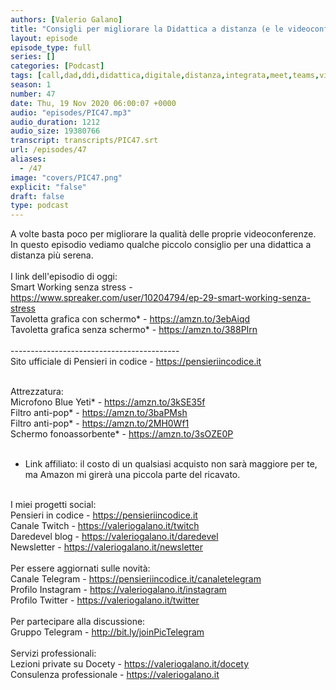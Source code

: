 ```yaml
---
authors: [Valerio Galano]
title: "Consigli per migliorare la Didattica a distanza (e le videoconferenze in generale)"
layout: episode
episode_type: full
series: []
categories: [Podcast]
tags: [call,dad,ddi,didattica,digitale,distanza,integrata,meet,teams,video,videoconferenza,zoom]
season: 1
number: 47
date: Thu, 19 Nov 2020 06:00:07 +0000
audio: "episodes/PIC47.mp3"
audio_duration: 1212
audio_size: 19380766
transcript: transcripts/PIC47.srt
url: /episodes/47
aliases: 
  - /47
image: "covers/PIC47.png"
explicit: "false"
draft: false
type: podcast
---
```

A volte basta poco per migliorare la qualità delle proprie videoconferenze. In questo episodio vediamo qualche piccolo consiglio per una didattica a distanza più serena.<br />
<br />
I link dell'episodio di oggi: <br />
Smart Working senza stress - <a href="https://www.spreaker.com/user/10204794/ep-29-smart-working-senza-stress" rel="noopener">https://www.spreaker.com/user/10204794/ep-29-smart-working-senza-stress</a> <br />
Tavoletta grafica con schermo* - <a href="https://amzn.to/3ebAiqd" rel="noopener">https://amzn.to/3ebAiqd</a>  <br />
Tavoletta grafica senza schermo* - <a href="https://amzn.to/388PIrn" rel="noopener">https://amzn.to/388PIrn</a>  <br />
<br />
------------------------------------------<br />
Sito ufficiale di Pensieri in codice - <a href="https://pensieriincodice.it" rel="noopener">https://pensieriincodice.it</a> <br />
<br />




Attrezzatura:<br />
Microfono Blue Yeti* - <a href="https://amzn.to/3kSE35f" rel="noopener">https://amzn.to/3kSE35f</a>  <br />
Filtro anti-pop* - <a href="https://amzn.to/3baPMsh" rel="noopener">https://amzn.to/3baPMsh</a>  <br />
Filtro anti-pop* - <a href="https://amzn.to/2MH0Wf1" rel="noopener">https://amzn.to/2MH0Wf1</a>  <br />
Schermo fonoassorbente* - <a href="https://amzn.to/3sOZE0P" rel="noopener">https://amzn.to/3sOZE0P</a>  <br />
<br />
* Link affiliato: il costo di un qualsiasi acquisto non sarà maggiore per te, ma Amazon mi girerà una piccola parte del ricavato. <br />
<br />
I miei progetti social:<br />
Pensieri in codice - <a href="https://pensieriincodice.it" rel="noopener">https://pensieriincodice.it</a> <br />
Canale Twitch - <a href="https://valeriogalano.it/twitch" rel="noopener">https://valeriogalano.it/twitch</a> <br />
Daredevel blog - <a href="https://valeriogalano.it/daredevel" rel="noopener">https://valeriogalano.it/daredevel</a> <br />
Newsletter - <a href="https://valeriogalano.it/newsletter" rel="noopener">https://valeriogalano.it/newsletter</a> <br />
<br />
Per essere aggiornati sulle novità:<br />
Canale Telegram - <a href="https://pensieriincodice.it/canaletelegram" rel="noopener">https://pensieriincodice.it/canaletelegram</a> <br />
Profilo Instagram - <a href="https://valeriogalano.it/instagram" rel="noopener">https://valeriogalano.it/instagram</a> <br />
Profilo Twitter - <a href="https://valeriogalano.it/twitter" rel="noopener">https://valeriogalano.it/twitter</a> <br />
<br />
Per partecipare alla discussione:<br />
Gruppo Telegram - <a href="http://bit.ly/joinPicTelegram" rel="noopener">http://bit.ly/joinPicTelegram</a> <br />
<br />
Servizi professionali:<br />
Lezioni private su Docety - <a href="https://valeriogalano.it/docety" rel="noopener">https://valeriogalano.it/docety</a> <br />
Consulenza professionale - <a href="https://valeriogalano.it" rel="noopener">https://valeriogalano.it</a> <br />
<br />






